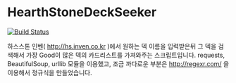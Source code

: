 # HearthStoneDeckSeeker
[![Build Status](https://travis-ci.org/Leop0ld/HearthStoneDeckSeeker.svg?branch=master)](https://travis-ci.org/Leop0ld/HearthStoneDeckSeeker)

하스스톤 인벤( http://hs.inven.co.kr )에서 원하는 덱 이름을 입력받은뒤 그 덱을 검색해서 가장 Good이 많은 덱의 카드리스트를 가져와주는 스크립트입니다.
requests, BeautifulSoup, urllib 모듈을 이용했고, 조금 까다로운 부분은 http://regexr.com/ 을 이용해서 정규식을 만들었습니다.
